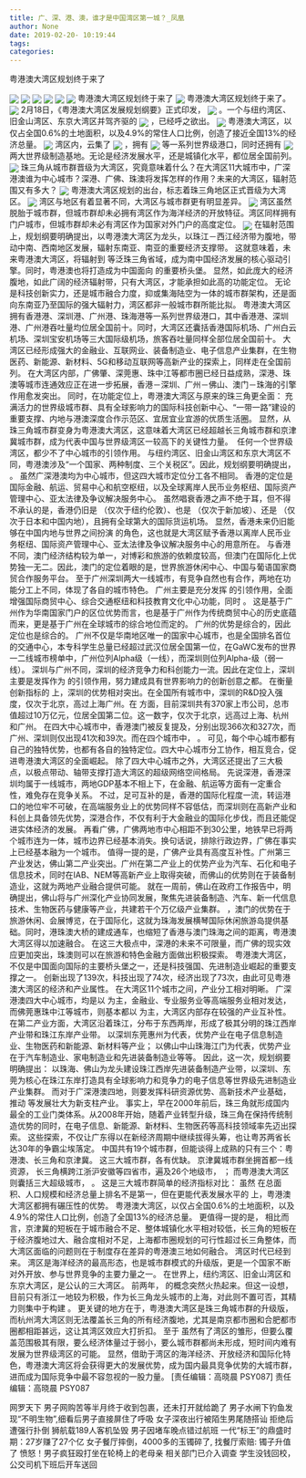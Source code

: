```yaml
---
title: 广、深、港、澳，谁才是中国湾区第一城？_凤凰
author: None
date: 2019-02-20- 10:19:44
tags: 
categories: 
---
```

粤港澳大湾区规划终于来了
<!-- more -->
                                
<img align="center" border="0" src="http://p1.ifengimg.com/a/2018_37/b1595fc7af57ef4_size19_w750_h172.gif" />
                                            
<img align="center" border="0" src="http://e0.ifengimg.com/01/2019/0219/661A12048123A987B79FF93273DEF7D6B983EF15_size37_w1018_h633.jpeg" />
                                    
<img align="center" border="0" src="http://e0.ifengimg.com/09/2019/0219/196E82118893DF05FD40BE9072DE4CE48D0B5965_size54_w1080_h646.jpeg" />
                            
<img align="center" border="0" src="http://e0.ifengimg.com/12/2019/0219/766AD69296636F0E64231FF96BBF2E938ACA1513_size35_w801_h470.jpeg" />
<img align="center" border="0" src="http://e0.ifengimg.com/11/2019/0219/3933BB6856A9A43B8DC2A6C702394906C312E1F9_size48_w1080_h706.jpeg" />
<img align="center" border="0" src="http://e0.ifengimg.com/01/2019/0219/E1221FCD29F09E158B99ED534C452C34638C2ACD_size59_w1080_h483.jpeg" />
粤港澳大湾区规划终于来了
<img align="center" border="0" src="http://e0.ifengimg.com/01/2019/0219/426EDE83EBFE6AD3264A98CA0E831B6DA7E245D1_size117_w1080_h591.jpeg" />
粤港澳大湾区规划终于来了。
<img align="center" border="0" src="http://e0.ifengimg.com/03/2019/0219/3BFD7B991030205FBD77781E607C11482E5D0E73_size94_w1080_h664.jpeg" />
2月18日，《粤港澳大湾区发展规划纲要》正式印发，
<img align="center" border="0" src="http://e0.ifengimg.com/12/2019/0219/6C2688FB259768CF97325A949C7571A66CA75003_size48_w1080_h668.jpeg" />
。一个与纽约湾区、旧金山湾区、东京大湾区并驾齐驱的
<img align="center" border="0" src="http://e0.ifengimg.com/03/2019/0219/4A094DA17D26BB56AFBC5FF3ACF93FB9022BF99C_size119_w1080_h869.jpeg" />
，已经呼之欲出。
<img align="center" border="0" src="http://e0.ifengimg.com/08/2019/0219/0F49EB2A8C7BA3A749277362D73D5BE1B4926AE3_size76_w1080_h551.jpeg" />
粤港澳大湾区，以仅占全国0.6%的土地面积，以及4.9%的常住人口比例，创造了接近全国13%的经济总量。
<img align="center" border="0" src="http://e0.ifengimg.com/05/2019/0219/1AF180C94681073BD6D9B9464ACBB2240148100D_size59_w1080_h577.jpeg" />
湾区内，云集了
<img align="center" border="0" src="http://e0.ifengimg.com/06/2019/0219/6A8FDD45BF379D06C4E5E92FF826A3D215CF791B_size149_w1078_h910.jpeg" />
，拥有
<img align="center" border="0" src="http://e0.ifengimg.com/11/2019/0219/8983A41141ECA0339A004A5BD9CBE8D9899A80AC_size70_w1080_h657.jpeg" />
等一系列世界级港口，同时还拥有
<img align="center" border="0" src="http://e0.ifengimg.com/10/2019/0219/292FE1A23E223828403222030DC7E5731AAFA540_size62_w922_h494.jpeg" />
两大世界级制造基地。无论是经济发展水平，还是城镇化水平，都位居全国前列。
<img align="center" border="0" src="http://e0.ifengimg.com/11/2019/0219/B3D6C9ACA98F652F4E6098EF5FFAEF74135A566F_size85_w725_h622.jpeg" />
珠三角从城市群晋级为大湾区，究竟意味着什么？在大湾区11大城市中，广深港澳谁为中心城市？深港、广佛、珠澳将发挥怎样的作用？未来的大湾区，辐射范围又有多大？
<img align="center" border="0" src="http://p1.ifengimg.com/a/2018_07/93ab89ed585fee1_size55_w1667_h104.jpg" />
粤港澳大湾区规划的出台，标志着珠三角地区正式晋级为大湾区。
<img align="center" border="0" src="http://p3.ifengimg.com/a/2018_43/8e669cc567c59a7_size271_w750_h374.jpg" />
湾区与地区有着显著不同，大湾区与城市群更有明显差异。
<img align="center" border="0" src="http://p0.ifengimg.com/a/2018_50/d29f4d4bbfc76e6_size107_w750_h230.gif" />
湾区虽然脱胎于城市群，但城市群却未必拥有湾区作为海洋经济的开放特征。湾区同样拥有门户城市，但城市群却未必有湾区作为国家对外门户的高度定位。
<img align="center" border="0" src="http://p2.ifengimg.com/a/2016/0810/204c433878d5cf9size1_w16_h16.png" />
在辐射范围上，规划纲要明确提出，以粤港澳大湾区为龙头，以珠江－西江经济带为腹地，带动中南、西南地区发展，辐射东南亚、南亚的重要经济支撑带。
这就意味着，未来粤港澳大湾区，将辐射到
等泛珠三角省域，成为南中国经济发展的核心驱动引擎。同时，粤港澳也将打造成为中国面向
的重要桥头堡。
显然，如此庞大的经济腹地，如此广阔的经济辐射带，只有大湾区，才能承担如此高的功能定位。
无论是科技创新实力，还是城市融合力度，抑或集海陆空为一体的城市群架构，还是面向东南亚乃至国际的强大辐射力，湾区都非一般城市群所能比拟。
粤港澳大湾区拥有香港港、深圳港、广州港、珠海港等一系列世界级港口，其中香港港、深圳港、广州港吞吐量均位居全国前十。同时，大湾区还囊括香港国际机场、广州白云机场、深圳宝安机场等三大国际级机场，旅客吞吐量同样全部位居全国前十。
大湾区已经形成强大的金融业、互联网业、装备制造业、电子信息产业集群，在生物医药、新能源、新材料、5G和移动互联网等高新产业的探索上，同样走在全国前列。
在大湾区内部，广佛肇、深莞惠、珠中江等都市圈已经日益成熟，深港、珠澳等城市连通效应正在进一步拓展，香港－深圳、广州－佛山、澳门－珠海的引擎作用愈发突出。
同时，在功能定位上，粤港澳大湾区与原来的珠三角更全面：
充满活力的世界级城市群、具有全球影响力的国际科技创新中心、“一带一路”建设的重要支撑、内地与港澳深度合作示范区、宜居宜业宜游的优质生活圈。
显然，从珠三角城市群变身为粤港澳大湾区，这意味着大湾区已经超越长三角城市群和京津冀城市群，成为代表中国与世界级湾区一较高下的关键性力量。 
任何一个世界级湾区，都少不了中心城市的引领作用。
与纽约湾区、旧金山湾区和东京大湾区不同，粤港澳涉及“一个国家、两种制度、三个关税区”。因此，规划纲要明确提出，
。
虽然广深港澳均为中心城市，但这四大城市定位分工各不相同。
香港的定位是国际金融、航运、贸易中心和航空枢纽，以及全球离岸人民币业务枢纽、国际资产管理中心、亚太法律及争议解决服务中心。
虽然唱衰香港之声不绝于耳，但不得不承认的是，香港仍旧是
（仅次于纽约伦敦）、也是
（仅次于新加坡）、还是
（仅次于日本和中国内地），且拥有全球第大的国际货运机场。
显然，香港未来仍旧能够在中国内地与世界之间扮演
的角色，这也就是大湾区赋予香港以离岸人民币业务枢纽、国际资产管理中心、亚太法律及争议解决服务中心的用意所在。
与香港不同，澳门经济结构较为单一，对博彩和旅游的依赖度较高，但澳门在国际化上优势独一无二。因此，澳门的定位着眼的是，世界旅游休闲中心、中国与葡语国家商贸合作服务平台。
至于广州深圳两大一线城市，有竞争自然也有合作，两地在功能分工上不同，体现了各自的城市特色。
广州主要是充分发挥
的引领作用，全面增强国际商贸中心、综合交通枢纽和科技教育文化中心功能，同时
。
这是基于广州作为华南国家门户的区位优势而言，也是基于广州作为传统商贸中心的历史底蕴而来，更是基于广州在全球城市的综合地位而定的。
广州的优势是综合的，因此定位也是综合的。
广州不仅是华南地区唯一的国家中心城市，也是全国排名首位的交通中心，本专科学生总量已经超过武汉位居全国第一位，在GaWC发布的世界一二线城市榜单中，广州位列Alpha级（一线），而深圳则位列Alpha-级（弱一线）。
深圳与广州不同，深圳的经济竞争力和科创能力一流。因此在定位上，深圳主要是发挥作为
的引领作用，努力建成具有世界影响力的创新创意之都。
在衡量创新指标的
上，深圳的优势相对突出。在全国所有城市中，深圳的R&D投入强度，仅次于北京，高过上海广州。在
方面，目前深圳共有370家上市公司，总市值超过10万亿元，位居全国第二位。这一数字，仅次于北京，远高过上海、杭州和广州。
在四大中心城市中，香港澳门被反复提及，分别出现366次和327次，而广州、深圳则仅出现41次和39次。而在四个城市中，
。
可见，每个中心城市都有自己的独特优势，也都有各自的独特定位。四大中心城市分工协作，相互竞合，促进粤港澳大湾区的全面崛起。
除了四大中心城市之外，大湾区还提出了三大极点，以极点带动、轴带支撑打造大湾区的超级网络空间格局。
先说深港，香港深圳均属于一线城市，两地GDP基本不相上下，在金融、航运等方面有一定重合性，难免存在竞争关系。
不过，足可互补的是，香港的国际化程度一流，转运港口的地位牢不可破，在高端服务业上的优势同样不容低估，而深圳则在高新产业和科创上具备领先优势，深港合作，不仅有利于大金融业的国际化步伐，而且还能促进实体经济的发展。
再看广佛，广佛两地市中心相距不到30公里，地铁早已将两个城市连为一体，城市边界已经基本消失。换句话说，排除行政边界，广佛在事实上已经基本融为一个城市。
值得一提的是，广佛产业具有高度互补性。广州第三产业发达，佛山第二产业突出。广州在第二产业上的优势产业为汽车、石化和电子信息技术，同时在IAB、NEM等高新产业上取得突破，而佛山的优势则在于装备制造业，这就为两地产业融合提供可能。
就在一周前，佛山在政府工作报告中，明确提出，佛山将与广州深化产业协同发展，聚焦先进装备制造、汽车、新一代信息技术、生物医药与健康等产业，共建若干个万亿级产业集群。
，澳门的优势在于旅游休闲、会展博览，在于国际化，这就为珠海发展横琴国际休闲旅游岛提供基础。同时，港珠澳大桥的建成通车，也缩短了香港与澳门珠海之间的距离，粤港澳大湾区得以加速融合。
在这三大极点中，深港的未来不可限量，而广佛的现实效应更加突出，珠澳则可以在旅游和特色金融方面做出积极探索。
粤港澳大湾区，不仅是中国面向国际的主要桥头堡之一，还是科技强国、先进制造业崛起的重要支撑之一。
创新出现了139次，科技出现了74次，经济出现了73次，由此可见粤港澳大湾区的经济和产业属性。
在大湾区11个城市之间，产业分工相对明晰。
广深港澳四大中心城市，均是以
为主，金融业、专业服务业等高端服务业相对发达，而佛莞惠珠中江等城市，则基本都以
为主，大湾区内部存在较强的产业互补性。
在第二产业方面，大湾区沿着珠江，分布于东西两岸，形成了极其分明的珠江西岸产业带和珠江东岸产业带。
以深圳东莞惠州为代表，优势产业在电子信息制造业、生物医药和新能源、新材料等产业；
以佛山中山珠海江门为代表，优势产业在于汽车制造业、家电制造业和先进装备制造业等等。
因此，这一次，规划纲要明确提出：
以珠海、佛山为龙头建设珠江西岸先进装备制造产业带，以深圳、东莞为核心在珠江东岸打造具有全球影响力和竞争力的电子信息等世界级先进制造业产业集群。
而对于广深港澳四地，则要发挥科研资源优势、高新技术产业基础，推动
等发展壮大为新支柱产业。
事实上，早在2000年前后，珠三角就形成国内最全的工业门类体系。从2008年开始，随着产业转型升级，珠三角在保持传统制造优势的同时，在电子信息、新能源、新材料、生物医药等高科技领域率先迈出探索。
这些探索，不仅让广东得以在新经济周期中继续拔得头筹，也让粤苏两省长达30年的争霸尘埃落定。
中国共有19个城市群，但能谈得上成熟的只有三个：粤港澳、长三角和京津冀。
这三大城市群，各有优缺。
京津冀城市群坐拥首都一线资源，
长三角横跨江浙沪安徽等四省市，遍及26个地级市，
；
而粤港澳大湾区则囊括三大超级城市，
。
这是三大城市群简单的经济指标对比：
虽然
在总面积、人口规模和经济总量上排名不是第一，但在更能代表发展水平的
上，粤港澳大湾区都拥有碾压性的优势。
粤港澳大湾区，以仅占全国0.6%的土地面积，以及4.9%的常住人口比例，创造了全国13%的经济总量。
更值得一提的是，
相比而言，京津冀的短板在于城市融合不足、整体城镇化水平相对较低，长三角的短板在于经济腹地过大、融合度相对不足，上海都市圈规划的可行性超过长三角整体，而大湾区面临的问题则在于制度存在差异的粤港澳三地如何融合。
湾区时代已经到来。
湾区是海洋经济的最高形态，也是城市群模式的升级版，更是一个国家不断对外开放、参与世界竞争的主要力量之一。
在世界上，纽约湾区、旧金山湾区和东京大湾区，是公认的三大湾区。
前两年，
的概念突然火热起来。但这一设想，目前只有浙江一地较为积极，作为长三角龙头城市的上海，对此则不置可否，其精力则集中于构建
。
更关键的地方在于，粤港澳大湾区是珠三角城市群的升级版，而杭州湾大湾区则无法覆盖长三角的所有经济腹地，尤其是南京都市圈和合肥都市圈都相距甚远，这让其湾区效应大打折扣。
至于
虽然有了湾区的雏形，但要么覆盖范围极其有限，要么经济体量过于弱小，要么城市群都尚未形成，短时间内难有发展为世界级湾区的可能。
显然，借助于湾区的海洋经济、开放经济和国际化特色，粤港澳大湾区将会获得更大的发展优势，成为国内最具竞争优势的大城市群，进而成为国际竞争中最不容忽视的一股力量。
                                [责任编辑：高晓晨                                    PSY087]                            
                                责任编辑：高晓晨                                    PSY087                            
                                                            
网罗天下
男子网购苦等半月终于收到包裹，还未打开就给跪了
男子水闸下钓鱼发现“不明生物”,细看后男子直接屏住了呼吸
女子深夜出行被陌生男尾随搭讪 拒绝后遭强行扑倒
狮航载189人客机坠毁 男子因堵车晚点错过航班
一代“标王”的鼎盛时期：27岁赚了27个亿
女子餐厅摔倒，4000多的玉镯碎了, 找餐厅索赔: 镯子升值了
愤怒！男子疯狂殴打坐在轮椅上的老母亲 相关部门已介入调查
学生没钱回校，公交司机下班后开车送回

